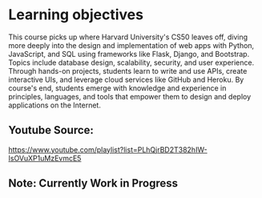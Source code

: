 # Learning objectives

This course picks up where Harvard University's CS50 leaves off, diving more deeply into the design and implementation of web apps with Python, JavaScript, and SQL using frameworks like Flask, Django, and Bootstrap. Topics include database design, scalability, security, and user experience. Through hands-on projects, students learn to write and use APIs, create interactive UIs, and leverage cloud services like GitHub and Heroku. By course's end, students emerge with knowledge and experience in principles, languages, and tools that empower them to design and deploy applications on the Internet.

## Youtube Source:

https://www.youtube.com/playlist?list=PLhQjrBD2T382hIW-IsOVuXP1uMzEvmcE5

## Note: Currently Work in Progress